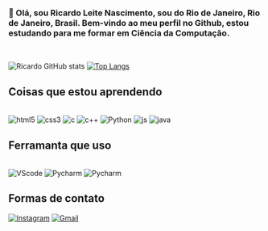 ### 👋 Olá, sou Ricardo Leite Nascimento, sou do Rio de Janeiro, Rio de Janeiro, Brasil. Bem-vindo ao meu perfil no Github, estou estudando para me formar em Ciência da Computação. 

 <br>

![Ricardo GitHub stats](https://github-readme-stats.vercel.app/api?username=ricardoRD95&show_icons=true&theme=dark)
[![Top Langs](https://github-readme-stats.vercel.app/api/top-langs/?username=ricardoRD95&layout=compact&progress=true&theme=dark)](https://github.com/anuraghazra/github-readme-stats)

## Coisas que estou aprendendo

<div style="display: inline_block"><br/>
    <img aling="center" alt="html5" src="https://img.shields.io/badge/HTML5-E34F26?style=for-the-badge&logo=html5&logoColor=white">
    <img aling="center" alt="css3" src="https://img.shields.io/badge/CSS3-1572B6?style=for-the-badge&logo=css3&logoColor=white">
    <img aling="center" alt="c" src="https://img.shields.io/badge/C-00599C?style=for-the-badge&logo=c&logoColor=white">
    <img aling="center" alt="c++" src="https://img.shields.io/badge/C%2B%2B-00599C?style=for-the-badge&logo=c%2B%2B&logoColor=white">
     <img aling="center" alt="Python" src="https://img.shields.io/badge/Python-14354C?style=for-the-badge&logo=python&logoColor=white">
     <img aling="center" alt="js" src="https://img.shields.io/badge/JavaScript-323330?style=for-the-badge&logo=javascript&logoColor=F7DF1E">
     <img aling="center" alt="java" src="https://img.shields.io/badge/Java-ED8B00?style=for-the-badge&logo=openjdk&logoColor=white">
 	
<div>

## Ferramanta que uso

<div style="display: inline_block"><br/>
    <img aling="center" alt="VScode" src="https://img.shields.io/badge/Visual_Studio_Code-0078D4?style=for-the-badge&logo=visual%20studio%20code&logoColor=white">
    <img aling="center" alt="Pycharm" src="https://img.shields.io/badge/PyCharm-000000.svg?&style=for-the-badge&logo=PyCharm&logoColor=white">
     <img aling="center" alt="Pycharm" src="https://img.shields.io/badge/IntelliJ_IDEA-000000.svg?style=for-the-badge&logo=intellij-idea&logoColor=white">
<div>


## Formas de contato

[![Instagram](https://img.shields.io/badge/Instagram-E4405F?style=for-the-badge&logo=instagram&logoColor=white)](https://www.instagram.com/rdnerd95/)
[![Gmail](https://img.shields.io/badge/Gmail-D14836?style=for-the-badge&logo=gmail&logoColor=white)](https://mail.google.com/mail/u/0/?tab=rm&ogbl#inbox)

